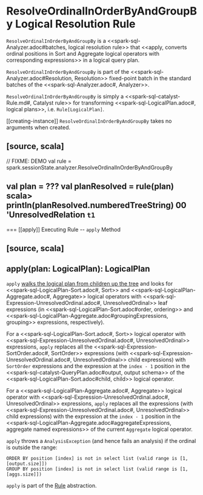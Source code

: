 # ResolveOrdinalInOrderByAndGroupBy Logical Resolution Rule

`ResolveOrdinalInOrderByAndGroupBy` is a <<spark-sql-Analyzer.adoc#batches, logical resolution rule>> that <<apply, converts ordinal positions in Sort and Aggregate logical operators with corresponding expressions>>  in a logical query plan.

`ResolveOrdinalInOrderByAndGroupBy` is part of the <<spark-sql-Analyzer.adoc#Resolution, Resolution>> fixed-point batch in the standard batches of the <<spark-sql-Analyzer.adoc#, Analyzer>>.

`ResolveOrdinalInOrderByAndGroupBy` is simply a <<spark-sql-catalyst-Rule.md#, Catalyst rule>> for transforming <<spark-sql-LogicalPlan.adoc#, logical plans>>, i.e. `Rule[LogicalPlan]`.

[[creating-instance]]
`ResolveOrdinalInOrderByAndGroupBy` takes no arguments when created.

[source, scala]
----
// FIXME: DEMO
val rule = spark.sessionState.analyzer.ResolveOrdinalInOrderByAndGroupBy

val plan = ???
val planResolved = rule(plan)
scala> println(planResolved.numberedTreeString)
00 'UnresolvedRelation `t1`
----

=== [[apply]] Executing Rule -- `apply` Method

[source, scala]
----
apply(plan: LogicalPlan): LogicalPlan
----

`apply` [walks the logical plan from children up the tree](catalyst/TreeNode.md#transformUp) and looks for <<spark-sql-LogicalPlan-Sort.adoc#, Sort>> and <<spark-sql-LogicalPlan-Aggregate.adoc#, Aggregate>> logical operators with <<spark-sql-Expression-UnresolvedOrdinal.adoc#, UnresolvedOrdinal>> leaf expressions (in <<spark-sql-LogicalPlan-Sort.adoc#order, ordering>> and <<spark-sql-LogicalPlan-Aggregate.adoc#groupingExpressions, grouping>> expressions, respectively).

For a <<spark-sql-LogicalPlan-Sort.adoc#, Sort>> logical operator with <<spark-sql-Expression-UnresolvedOrdinal.adoc#, UnresolvedOrdinal>> expressions, `apply` replaces all the <<spark-sql-Expression-SortOrder.adoc#, SortOrder>> expressions (with <<spark-sql-Expression-UnresolvedOrdinal.adoc#, UnresolvedOrdinal>> child expressions) with `SortOrder` expressions and the expression at the `index - 1` position in the <<spark-sql-catalyst-QueryPlan.adoc#output, output schema>> of the <<spark-sql-LogicalPlan-Sort.adoc#child, child>> logical operator.

For a <<spark-sql-LogicalPlan-Aggregate.adoc#, Aggregate>> logical operator with <<spark-sql-Expression-UnresolvedOrdinal.adoc#, UnresolvedOrdinal>> expressions, `apply` replaces all the expressions (with <<spark-sql-Expression-UnresolvedOrdinal.adoc#, UnresolvedOrdinal>> child expressions) with the expression at the `index - 1` position in the <<spark-sql-LogicalPlan-Aggregate.adoc#aggregateExpressions, aggregate named expressions>> of the current `Aggregate` logical operator.

`apply` throws a `AnalysisException` (and hence fails an analysis) if the ordinal is outside the range:

```
ORDER BY position [index] is not in select list (valid range is [1, [output.size]])
GROUP BY position [index] is not in select list (valid range is [1, [aggs.size]])
```

`apply` is part of the [Rule](spark-sql-catalyst-Rule.md#apply) abstraction.

